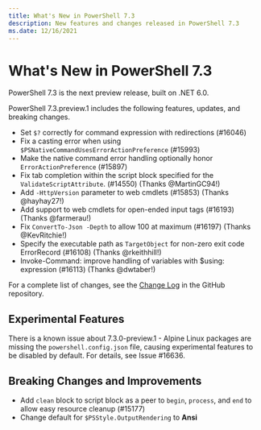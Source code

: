 ```yaml
---
title: What's New in PowerShell 7.3
description: New features and changes released in PowerShell 7.3
ms.date: 12/16/2021
---
```


# What's New in PowerShell 7.3

PowerShell 7.3 is the next preview release, built on .NET 6.0.

PowerShell 7.3.preview.1 includes the following features, updates, and breaking changes.

- Set `$?` correctly for command expression with redirections (#16046)
- Fix a casting error when using `$PSNativeCommandUsesErrorActionPreference` (#15993)
- Make the native command error handling optionally honor `ErrorActionPreference` (#15897)
- Fix tab completion within the script block specified for the `ValidateScriptAttribute`. (#14550)
  (Thanks @MartinGC94!)
- Add `-HttpVersion` parameter to web cmdlets (#15853) (Thanks @hayhay27!)
- Add support to web cmdlets for open-ended input tags (#16193) (Thanks @farmerau!)
- Fix `ConvertTo-Json -Depth` to allow 100 at maximum (#16197) (Thanks @KevRitchie!)
- Specify the executable path as `TargetObject` for non-zero exit code ErrorRecord (#16108) (Thanks
  @rkeithhill!)
- Invoke-Command: improve handling of variables with $using: expression (#16113) (Thanks @dwtaber!)

For a complete list of changes, see the [Change Log][CHANGELOG] in the GitHub repository.

## Experimental Features

There is a known issue about 7.3.0-preview.1 - Alpine Linux packages are missing the
`powershell.config.json` file, causing experimental features to be disabled by default. For details,
see Issue #16636.

## Breaking Changes and Improvements

- Add `clean` block to script block as a peer to `begin`, `process`, and `end` to allow easy
  resource cleanup (#15177)
- Change default for `$PSStyle.OutputRendering` to **Ansi**

<!-- reference links -->

[CHANGELOG]: https://github.com/PowerShell/PowerShell/releases/tag/v7.3.0-preview.1
